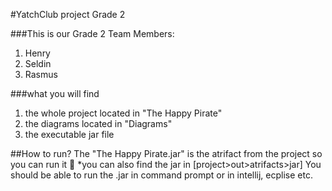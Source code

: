 #YatchClub project Grade 2

###This is our Grade 2
Team Members:
1. Henry
2. Seldin
3. Rasmus

###what you will find
1. the whole project located in "The Happy Pirate"
2. the diagrams located in "Diagrams"
3. the executable jar file


##How to run?
The "The Happy Pirate.jar" is the atrifact from the project so you can run it :balloon:
*you can also find the jar in [project>out>atrifacts>jar]
You should be able to run the .jar in command prompt or in intellij, ecplise etc.